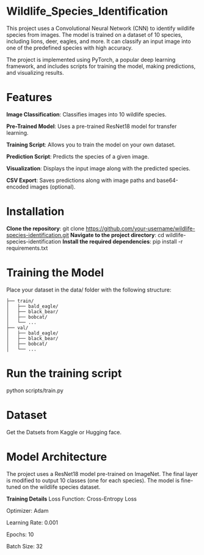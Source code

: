 # Wildlife_Species_Identification
This project uses a Convolutional Neural Network (CNN) to identify wildlife species from images. The model is trained on a dataset of 10 species, including lions, deer, eagles, and more. It can classify an input image into one of the predefined species with high accuracy.

The project is implemented using PyTorch, a popular deep learning framework, and includes scripts for training the model, making predictions, and visualizing results.
# Features
**Image Classification**: Classifies images into 10 wildlife species.

**Pre-Trained Model**: Uses a pre-trained ResNet18 model for transfer learning.

**Training Script**: Allows you to train the model on your own dataset.

**Prediction Script**: Predicts the species of a given image.

**Visualization**: Displays the input image along with the predicted species.

**CSV Export**: Saves predictions along with image paths and base64-encoded images (optional).
# Installation
**Clone the repository**:
  git clone https://github.com/your-username/wildlife-species-identification.git
**Navigate to the project directory**:
  cd wildlife-species-identification
**Install the required dependencies**:
  pip install -r requirements.txt
# Training the Model
Place your dataset in the data/ folder with the following structure:
``` data/
├── train/
│   ├── bald_eagle/
│   ├── black_bear/
│   ├── bobcat/
│   └── ...
├── val/
│   ├── bald_eagle/
│   ├── black_bear/
│   ├── bobcat/
│   └── ...
```
# Run the training script
python scripts/train.py
# Dataset
Get the Datsets from Kaggle or Hugging face.
# Model Architecture
The project uses a ResNet18 model pre-trained on ImageNet. The final layer is modified to output 10 classes (one for each species). The model is fine-tuned on the wildlife species dataset.

**Training Details**
Loss Function: Cross-Entropy Loss

Optimizer: Adam

Learning Rate: 0.001

Epochs: 10

Batch Size: 32
